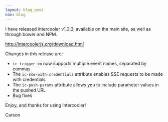 ```yaml
---
layout: blog_post
nav: blog
---
```


I have released intercooler v1.2.3, available on the main site, as well as through bower and NPM.

  <http://intercoolerjs.org/download.html>

Changes in this release are:

* `ic-trigger-on` now supports multiple event names, separated by commas
* The `ic-sse-with-credentials` attribute enables SSE requests to be made with credentials
* The `ic-push-params` attribute allows you to include parameter values in the pushed URL
* Bug fixes 

Enjoy, and thanks for using intercooler!  

Carson